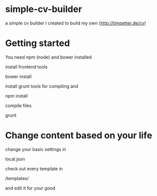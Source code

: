 simple-cv-builder
=================

a simple cv builder I created to build my own (http://timpetter.de/cv)

Getting started
===============

You need npm (node) and bower installed

install frontend tools

 bower install
 
install grunt tools for compiling and 

 npm install

compile files

 grunt

Change content based on your life
=================================

change your basic settings in

 local.json
 
check out every template in

 /templates/

and edit it for your good
